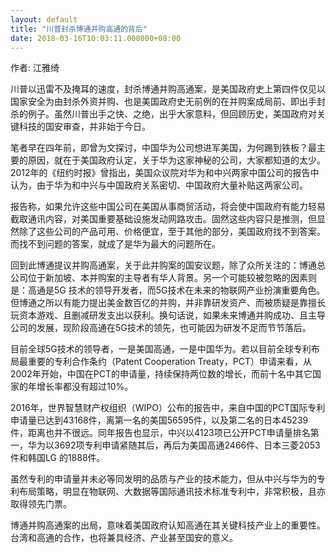 ```yaml
---
layout: default
title: "川普封杀博通并购高通的背后"
date: 2018-03-16T10:03:11.000000+08:00
---
```


作者: 江雅绮

川普以迅雷不及掩耳的速度，封杀博通并购高通案，是美国政府史上第四件仅见以国家安全为由封杀外资并购、也是美国政府史无前例的在并购案成局前、即出手封杀的例子。虽然川普出手之快、之绝，出乎大家意料，但回顾历史，美国政府对关键科技的国安审查，并非始于今日。

笔者早在四年前，即曾为文探讨，中国华为公司想进军美国，为何踢到铁板？最主要的原因，就在于美国政府认定，关于华为这家神秘的公司，大家都知道的太少。2012年的《纽约时报》曾指出，美国众议院对华为和中兴两家中国公司的报告中认为，由于华为和中兴与中国政府关系密切、中国政府大量补贴这两家公司。

报告称，如果允许这些中国公司在美国从事商贸活动，将会使中国政府有能力轻易截取通讯内容，对美国重要基础设施发动网路攻击。固然这些内容只是推测，但显然除了这些公司的产品可用、价格便宜，至于其他的部分，美国政府找不到答案。而找不到问题的答案，就成了是华为最大的问题所在。

回到此博通提议并购高通案，关于此并购案的国安议题，除了众所关注的：博通总公司位于新加坡、本并购案的主导者有华人背景。另一个可能较被忽略的因素则是：高通是5G 技术的领导开发者，而5G技术在未来的物联网产业扮演重要角色。但博通之所以有能力提出美金数百亿的并购，并非靠研发资产、而被质疑是靠擅长玩资本游戏、且删减研发支出以获利。换句话说，如果未来博通并购成功、且主导公司的发展，现阶段高通在5G技术的领先，也可能因为研发不足而节节落后。

目前全球5G技术的领导者，一是美国高通，一是中国华为。若以目前全球专利布局最重要的专利合作条约（Patent Cooperation Treaty，PCT）申请来看，从2002年开始，中国在PCT的申请量，持续保持两位数的增长，而前十名中其它国家的年增长率都没有超过10%。

2016年，世界智慧财产权组织（WIPO）公布的报告中，来自中国的PCT国际专利申请量已达到43168件，离第一名的美国56595件，以及第二名的日本45239件，距离也并不很远。同年报告也显示，中兴以4123项已公开PCT申请量排名第一，华为以3692项专利申请紧随其后，再后为美国高通2466件、日本三菱2053件和韩国LG 的1888件。

虽然专利的申请量并未必等同发明的品质与产业的技术能力，但从中兴与华为的专利布局策略，明显在物联网、大数据等国际通讯技术标准专利中，非常积极，且亦取得领先门票。

博通并购高通案的出局，意味着美国政府认知高通在其关键科技产业上的重要性。台湾和高通的合作，也将兼具经济、产业甚至国安的意义。

